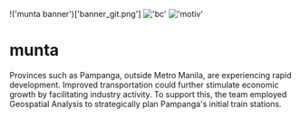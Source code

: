 !('munta banner')['banner_git.png']
!['bc']('images/business_case.png')
!['motiv']('images/motivation.png')

# munta
Provinces such as Pampanga, outside Metro Manila, are experiencing rapid development. Improved transportation could further stimulate economic growth by facilitating industry activity. To support this, the team employed Geospatial Analysis to strategically plan Pampanga's initial train stations.
